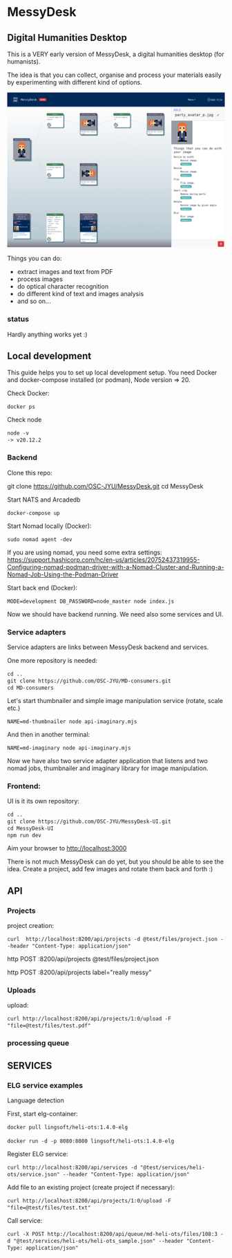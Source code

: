 # MessyDesk

## Digital Humanities Desktop

This is a VERY early version of MessyDesk, a digital humanities desktop (for humanists).

The idea is that you can collect, organise and process your materials easily by experimenting with different kind of options.


![UI](https://github.com/OSC-JYU/MessyDesk/blob/main/docs/messydesk-ui.png)

Things you can do:
- extract images and text from PDF
- process images
- do optical character recognition
- do different kind of text and images analysis
- and so on... 

### status

Hardly anything works yet :)

## Local development

This guide helps you to set up local development setup. You need Docker and docker-compose installed (or podman), Node version => 20.

Check Docker:

    docker ps

Check node

    node -v
    -> v20.12.2

### Backend

Clone this repo:

   git clone https://github.com/OSC-JYU/MessyDesk.git
   cd MessyDesk

Start NATS and Arcadedb 

    docker-compose up


Start Nomad locally (Docker):

    sudo nomad agent -dev 

If you are using nomad, you need some extra settings: https://support.hashicorp.com/hc/en-us/articles/20752437319955-Configuring-nomad-podman-driver-with-a-Nomad-Cluster-and-Running-a-Nomad-Job-Using-the-Podman-Driver


Start back end (Docker):

    MODE=development DB_PASSWORD=node_master node index.js


Now we should have backend running. We need also some services and UI.


### Service adapters

Service adapters are links between MessyDesk backend and services.

One more repository is needed:

    cd ..
    git clone https://github.com/OSC-JYU/MD-consumers.git
    cd MD-consumers

Let's start thumbnailer and simple image manipulation service (rotate, scale etc.)

    NAME=md-thumbnailer node api-imaginary.mjs

And then in another terminal:

    NAME=md-imaginary node api-imaginary.mjs
    

Now we have also two service adapter application that listens  and two nomad jobs, thumbnailer and imaginary library for image manipulation.


### Frontend:

UI is it its own repository:

    cd ..
    git clone https://github.com/OSC-JYU/MessyDesk-UI.git
    cd MessyDesk-UI
    npm run dev

Aim your browser to [http://localhost:3000](http://localhost:3000)

There is not much MessyDesk can do yet, but you should be able to see the idea. Create a project, add few images and rotate them back and forth :) 

## API

### Projects

project creation:

    curl  http://localhost:8200/api/projects -d @test/files/project.json --header "Content-Type: application/json"

http POST :8200/api/projects @test/files/project.json

http POST :8200/api/projects label="really messy"

### Uploads

upload:

    curl http://localhost:8200/api/projects/1:0/upload -F "file=@test/files/test.pdf" 


### processing queue



## SERVICES




### ELG service examples

Language detection

First, start elg-container:

    docker pull lingsoft/heli-ots:1.4.0-elg

    docker run -d -p 8080:8080 lingsoft/heli-ots:1.4.0-elg


Register ELG service:

    curl http://localhost:8200/api/services -d "@test/services/heli-ots/service.json" --header "Content-Type: application/json"


Add file to an existing project (create project if necessary):

    curl http://localhost:8200/api/projects/1:0/upload -F "file=@test/files/test.txt" 

Call service:

    curl -X POST http://localhost:8200/api/queue/md-heli-ots/files/108:3 -d "@test/services/heli-ots/heli-ots_sample.json" --header "Content-Type: application/json"



